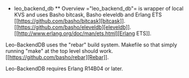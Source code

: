 * leo_backend_db
** Overview
="leo_backend_db"= is wrapper of local KVS and uses Basho bitcask, Basho eleveldb and Erlang ETS
    [[https://github.com/basho/bitcask][bitcask]].
    [[https://github.com/basho/eleveldb][eleveldb]].
    [[http://www.erlang.org/doc/man/ets.html][Erlang ETS]].

Leo-BackendDB uses the "rebar" build system.
Makefile so that simply running "make" at the top level should work.
    [[https://github.com/basho/rebar][Rebar]].

Leo-BackendDB requires Erlang R14B04 or later.

